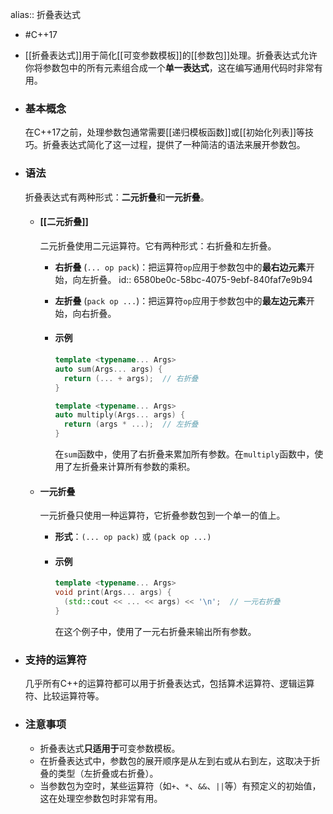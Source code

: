 alias:: 折叠表达式

- #C++17
- [[折叠表达式]]用于简化[[可变参数模板]]的[[参数包]]处理。折叠表达式允许你将参数包中的所有元素组合成一个**单一表达式**，这在编写通用代码时非常有用。
- ### 基本概念
  
  在C++17之前，处理参数包通常需要[[递归模板函数]]或[[初始化列表]]等技巧。折叠表达式简化了这一过程，提供了一种简洁的语法来展开参数包。
- ### 语法
  折叠表达式有两种形式：**二元折叠**和**一元折叠**。
	- #### [[二元折叠]]
	  二元折叠使用二元运算符。它有两种形式：右折叠和左折叠。
		- **右折叠** (`... op pack`)：把运算符`op`应用于参数包中的**最右边元素**开始，向左折叠。
		  id:: 6580be0c-58bc-4075-9ebf-840faf7e9b94
		- **左折叠** (`pack op ...`)：把运算符`op`应用于参数包中的**最左边元素**开始，向右折叠。
		- #### 示例
		  
		  ```cpp
		  template <typename... Args>
		  auto sum(Args... args) {
		    return (... + args);  // 右折叠
		  }
		  
		  template <typename... Args>
		  auto multiply(Args... args) {
		    return (args * ...);  // 左折叠
		  }
		  ```
		  
		  在`sum`函数中，使用了右折叠来累加所有参数。在`multiply`函数中，使用了左折叠来计算所有参数的乘积。
	- #### 一元折叠
	  一元折叠只使用一种运算符，它折叠参数包到一个单一的值上。
		- **形式**：`(... op pack)` 或 `(pack op ...)`
		- #### 示例
		  
		  ```cpp
		  template <typename... Args>
		  void print(Args... args) {
		    (std::cout << ... << args) << '\n';  // 一元右折叠
		  }
		  ```
		  
		  在这个例子中，使用了一元右折叠来输出所有参数。
- ### 支持的运算符
  几乎所有C++的运算符都可以用于折叠表达式，包括算术运算符、逻辑运算符、比较运算符等。
- ### 注意事项
	- 折叠表达式**只适用于**可变参数模板。
	- 在折叠表达式中，参数包的展开顺序是从左到右或从右到左，这取决于折叠的类型（左折叠或右折叠）。
	- 当参数包为空时，某些运算符（如`+`、`*`、`&&`、`||`等）有预定义的初始值，这在处理空参数包时非常有用。